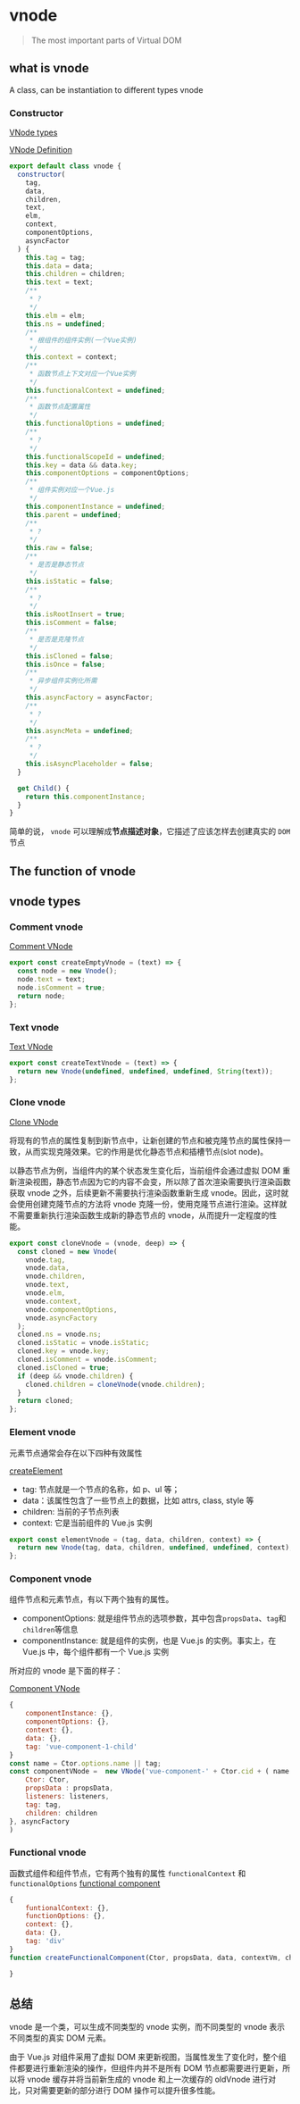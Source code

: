 # vnode

> The most important parts of Virtual DOM

## what is vnode

A class, can be instantiation to different types vnode

### Constructor

[VNode types](../../2.x/types/vnode.d.ts)

[VNode Definition](../../geektime/dist/vue.2.6.14.js#L809)

```js
export default class vnode {
  constructor(
    tag,
    data,
    children,
    text,
    elm,
    context,
    componentOptions,
    asyncFactor
  ) {
    this.tag = tag;
    this.data = data;
    this.children = children;
    this.text = text;
    /**
     * ?
     */
    this.elm = elm;
    this.ns = undefined;
    /**
     * 根组件的组件实例(一个Vue实例)
     */
    this.context = context;
    /**
     * 函数节点上下文对应一个Vue实例
     */
    this.functionalContext = undefined;
    /**
     * 函数节点配置属性
     */
    this.functionalOptions = undefined;
    /**
     * ?
     */
    this.functionalScopeId = undefined;
    this.key = data && data.key;
    this.componentOptions = componentOptions;
    /**
     * 组件实例对应一个Vue.js
     */
    this.componentInstance = undefined;
    this.parent = undefined;
    /**
     * ?
     */
    this.raw = false;
    /**
     * 是否是静态节点
     */
    this.isStatic = false;
    /**
     * ?
     */
    this.isRootInsert = true;
    this.isComment = false;
    /**
     * 是否是克隆节点
     */
    this.isCloned = false;
    this.isOnce = false;
    /**
     * 异步组件实例化所需
     */
    this.asyncFactory = asyncFactor;
    /**
     * ?
     */
    this.asyncMeta = undefined;
    /**
     * ?
     */
    this.isAsyncPlaceholder = false;
  }

  get Child() {
    return this.componentInstance;
  }
}
```

简单的说， `vnode` 可以理解成**节点描述对象**，它描述了应该怎样去创建真实的 `DOM` 节点

## The function of vnode

## vnode types

### Comment vnode

[Comment VNode](../../geektime/dist/vue.2.6.14.js#L852)

```js
export const createEmptyVnode = (text) => {
  const node = new Vnode();
  node.text = text;
  node.isComment = true;
  return node;
};
```

### Text vnode

[Text VNode](../../geektime/dist/vue.2.6.14.js#L863)

```js
export const createTextVnode = (text) => {
  return new Vnode(undefined, undefined, undefined, String(text));
};
```

### Clone vnode

[Clone VNode](../../geektime/dist/vue.2.6.14.js#L871)

将现有的节点的属性复制到新节点中，让新创建的节点和被克隆节点的属性保持一致，从而实现克隆效果。它的作用是优化静态节点和插槽节点(slot node)。

以静态节点为例，当组件内的某个状态发生变化后，当前组件会通过虚拟 DOM 重新渲染视图，静态节点因为它的内容不会变，所以除了首次渲染需要执行渲染函数获取 vnode 之外，后续更新不需要执行渲染函数重新生成 vnode。因此，这时就会使用创建克隆节点的方法将 vnode 克隆一份，使用克隆节点进行渲染。这样就不需要重新执行渲染函数生成新的静态节点的 vnode，从而提升一定程度的性能。

```js
export const cloneVnode = (vnode, deep) => {
  const cloned = new Vnode(
    vnode.tag,
    vnode.data,
    vnode.children,
    vnode.text,
    vnode.elm,
    vnode.context,
    vnode.componentOptions,
    vnode.asyncFactory
  );
  cloned.ns = vnode.ns;
  cloned.isStatic = vnode.isStatic;
  cloned.key = vnode.key;
  cloned.isComment = vnode.isComment;
  cloned.isCloned = true;
  if (deep && vnode.children) {
    cloned.children = cloneVnode(vnode.children);
  }
  return cloned;
};
```

### Element vnode

元素节点通常会存在以下四种有效属性

[createElement](../../geektime/dist/vue.2.6.14.js#L3455)

- tag: 节点就是一个节点的名称，如 p、ul 等；
- data：该属性包含了一些节点上的数据，比如 attrs, class, style 等
- children: 当前的子节点列表
- context: 它是当前组件的 Vue.js 实例

```js
export const elementVnode = (tag, data, children, context) => {
  return new Vnode(tag, data, children, undefined, undefined, context);
};
```

### Component vnode

组件节点和元素节点，有以下两个独有的属性。

- componentOptions: 就是组件节点的选项参数，其中包含`propsData`、`tag`和`children`等信息
- componentInstance: 就是组件的实例，也是 Vue.js 的实例。事实上，在 Vue.js 中，每个组件都有一个 Vue.js 实例

所对应的 vnode 是下面的样子：

[Component VNode](../../geektime/dist/vue.2.6.14.js#L3364)

```js
{
    componentInstance: {},
    componentOptions: {},
    context: {},
    data: {},
    tag: 'vue-component-1-child'
}
const name = Ctor.options.name || tag;
const componentVNode =  new VNode('vue-component-' + Ctor.cid + ( name ? "-"+ name : ""), data, undefined, undefined, undefined, context, {
    Ctor: Ctor,
    propsData : propsData,
    listeners: listeners,
    tag: tag,
    children: children
}, asyncFactory
)

```

### Functional vnode

函数式组件和组件节点，它有两个独有的属性 `functionalContext` 和 `functionalOptions`
[functional component](../../geektime/dist/vue.2.6.14.js#L3114)

```js
{
    funtionalContext: {},
    functionOptions: {},
    context: {},
    data: {},
    tag: 'div'
}
function createFunctionalComponent(Ctor, propsData, data, contextVm, children){

}
```

## 总结

vnode 是一个类，可以生成不同类型的 vnode 实例，而不同类型的 vnode 表示不同类型的真实 DOM 元素。

由于 Vue.js 对组件采用了虚拟 DOM 来更新视图，当属性发生了变化时，整个组件都要进行重新渲染的操作，但组件内并不是所有 DOM 节点都需要进行更新，所以将 vnode 缓存并将当前新生成的 vnode 和上一次缓存的 oldVnode 进行对比，只对需要更新的部分进行 DOM 操作可以提升很多性能。
